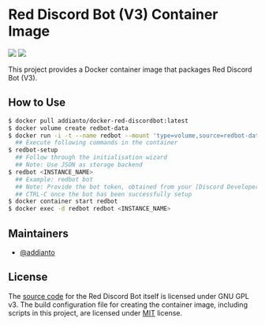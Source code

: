 # Red Discord Bot (V3) Container Image

[![](https://images.microbadger.com/badges/image/addianto/docker-red-discordbot.svg)](https://microbadger.com/images/addianto/docker-red-discordbot "Get your own image badge on microbadger.com")
[![](https://images.microbadger.com/badges/version/addianto/docker-red-discordbot.svg)](https://microbadger.com/images/addianto/docker-red-discordbot "Get your own version badge on microbadger.com")

This project provides a Docker container image that packages Red Discord Bot
(V3).

## How to Use

```bash
$ docker pull addianto/docker-red-discordbot:latest
$ docker volume create redbot-data
$ docker run -i -t --name redbot --mount 'type=volume,source=redbot-data,destination=/home/redbot' addianto/docker-red-discordbot:latest
  ## Execute following commands in the container
$ redbot-setup
  ## Follow through the initialisation wizard
  ## Note: Use JSON as storage backend
$ redbot <INSTANCE_NAME>
  ## Example: redbot bot
  ## Note: Provide the bot token, obtained from your [Discord Developer Portal](https://discordapp.com/developers/applications/) page
  ## CTRL-C once the bot has been successfully setup
$ docker container start redbot
$ docker exec -d redbot redbot <INSTANCE_NAME>
```

## Maintainers

- [@addianto](https://github.com/addianto)

## License

The [source code](https://github.com/Cog-Creators/Red-DiscordBot/) for the Red
Discord Bot itself is licensed under GNU GPL v3. The build configuration file
for creating the container image, including scripts in this project, are
licensed under [MIT](LICENSE) license.